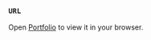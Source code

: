 

### `URL`


Open [Portfolio]((https://chiragraju.netlify.app/)) to view it in your browser.






